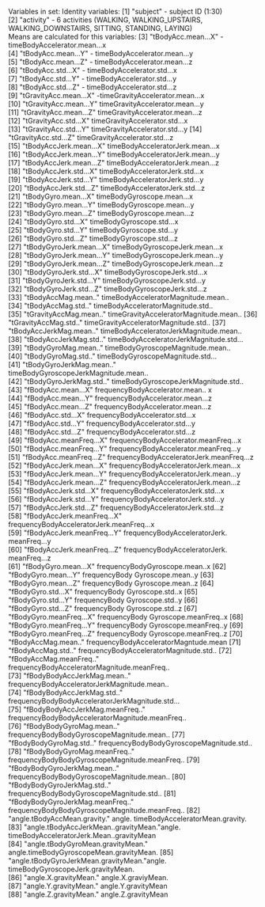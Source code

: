Variables in set:
Identity variables:
[1] "subject"             - subject ID      (1:30)        
 [2] "activity"           - 6 activities (WALKING, WALKING_UPSTAIRS, WALKING_DOWNSTAIRS, SITTING, STANDING, LAYING)               
Means are calculated for  this variables:
 [3] "tBodyAcc.mean...X"         - timeBodyAccelerator.mean...x          
 [4] "tBodyAcc.mean...Y"     - timeBodyAccelerator.mean...y                         
 [5] "tBodyAcc.mean...Z"     - timeBodyAccelerator.mean...z                      
 [6] "tBodyAcc.std...X"           - timeBodyAccelerator.std...x                   
 [7] "tBodyAcc.std...Y"           - timeBodyAccelerator.std...y                  
 [8] "tBodyAcc.std...Z"             - timeBodyAccelerator.std...z                
[9] "tGravityAcc.mean...X"            -timeGravityAccelerator.mean...x   
[10] "tGravityAcc.mean...Y"             timeGravityAccelerator.mean...y    
[11] "tGravityAcc.mean...Z"           timeGravityAccelerator.mean...z        
[12] "tGravityAcc.std...X"             timeGravityAccelerator.std...x       
[13] "tGravityAcc.std...Y"                timeGravityAccelerator.std...y 
[14] "tGravityAcc.std...Z"                 timeGravityAccelerator.std...z  
[15] "tBodyAccJerk.mean...X"               timeBodyAcceleratorJerk.mean...x          
[16] "tBodyAccJerk.mean...Y"               timeBodyAcceleratorJerk.mean...y      
[17] "tBodyAccJerk.mean...Z"               timeBodyAcceleratorJerk.mean...z         
[18] "tBodyAccJerk.std...X"                timeBodyAcceleratorJerk.std...x          
[19] "tBodyAccJerk.std...Y"                timeBodyAcceleratorJerk.std...y        
[20] "tBodyAccJerk.std...Z"         timeBodyAcceleratorJerk.std...z               
[21] "tBodyGyro.mean...X"         timeBodyGyroscope.mean...x         
[22] "tBodyGyro.mean...Y"         timeBodyGyroscope.mean...y                 
[23] "tBodyGyro.mean...Z"            timeBodyGyroscope.mean...z              
[24] "tBodyGyro.std...X"              timeBodyGyroscope.std...x              
[25] "tBodyGyro.std...Y"                   timeBodyGyroscope.std...y         
[26] "tBodyGyro.std...Z"               timeBodyGyroscope.std...z             
[27] "tBodyGyroJerk.mean...X"          timeBodyGyroscopeJerk.mean...x             
[28] "tBodyGyroJerk.mean...Y"            timeBodyGyroscopeJerk.mean...y       
[29] "tBodyGyroJerk.mean...Z"            timeBodyGyroscopeJerk.mean...z         
[30] "tBodyGyroJerk.std...X"               timeBodyGyroscopeJerk.std...x         
[31] "tBodyGyroJerk.std...Y"               timeBodyGyroscopeJerk.std...y         
[32] "tBodyGyroJerk.std...Z"               timeBodyGyroscopeJerk.std...z         
[33] "tBodyAccMag.mean.."               timeBodyAcceleratorMagnitude.mean..          
[34] "tBodyAccMag.std.."                   timeBodyAcceleratorMagnitude.std..          
[35] "tGravityAccMag.mean.."               timeGravityAcceleratorMagnitude.mean..
[36] "tGravityAccMag.std.."                 timeGravityAcceleratorMagnitude.std..
[37] "tBodyAccJerkMag.mean.."              timeBodyAcceleratorJerkMagnitude.mean..               
[38] "tBodyAccJerkMag.std.."               timeBodyAcceleratorJerkMagnitude.std...              
[39] "tBodyGyroMag.mean.."                 timeBodyGyroscopeMagnitude.mean..               
[40] "tBodyGyroMag.std.."                  timeBodyGyroscopeMagnitude.std...              
[41] "tBodyGyroJerkMag.mean.."             timeBodyGyroscopeJerkMagnitude.mean..              
[42] "tBodyGyroJerkMag.std.."              timeBodyGyroscopeJerkMagnitude.std..               
[43] "fBodyAcc.mean...X"                   frequencyBodyAccelerator.mean.. x           
[44] "fBodyAcc.mean...Y"                   frequencyBodyAccelerator.mean...z               
[45] "fBodyAcc.mean...Z"                   frequencyBodyAccelerator.mean...z               
[46] "fBodyAcc.std...X"                    frequencyBodyAccelerator.std...x               
[47] "fBodyAcc.std...Y"                    frequencyBodyAccelerator.std...y               
[48] "fBodyAcc.std...Z"                    frequencyBodyAccelerator.std...z               
[49] "fBodyAcc.meanFreq...X"               frequencyBodyAccelerator.meanFreq...x               
[50] "fBodyAcc.meanFreq...Y"               frequencyBodyAccelerator.meanFreq...y        
[51] "fBodyAcc.meanFreq...Z"               frequencyBodyAcceleratorJerk.meanFreq...z               
[52] "fBodyAccJerk.mean...X"               frequencyBodyAcceleratorJerk.mean...x              
[53] "fBodyAccJerk.mean...Y"               frequencyBodyAcceleratorJerk.mean...y              
[54] "fBodyAccJerk.mean...Z"               frequencyBodyAcceleratorJerk.mean...z               
[55] "fBodyAccJerk.std...X"                frequencyBodyAcceleratorJerk.std...x              
[56] "fBodyAccJerk.std...Y"                frequencyBodyAcceleratorJerk.std...y               
[57] "fBodyAccJerk.std...Z"                frequencyBodyAcceleratorJerk.std...z               
[58] "fBodyAccJerk.meanFreq...X"           frequencyBodyAcceleratorJerk.meanFreq...x             
[59] "fBodyAccJerk.meanFreq...Y"           frequencyBodyAcceleratorJerk. meanFreq...y               
[60] "fBodyAccJerk.meanFreq...Z"           frequencyBodyAcceleratorJerk. meanFreq...z               
[61] "fBodyGyro.mean...X"                  frequencyBodyGyroscope.mean..x
[62] "fBodyGyro.mean...Y"                  frequencyBody Gyroscope.mean..y
[63] "fBodyGyro.mean...Z"                  frequencyBody Gyroscope.mean..z
[64] "fBodyGyro.std...X"                   frequencyBody Gyroscope.std..x
[65] "fBodyGyro.std...Y"                   frequencyBody Gyroscope.std..y
[66] "fBodyGyro.std...Z"                   frequencyBody Gyroscope.std..z
[67] "fBodyGyro.meanFreq...X"              frequencyBody Gyroscope.meanFreq..x
[68] "fBodyGyro.meanFreq...Y"              frequencyBody Gyroscope.meanFreq..y
[69] "fBodyGyro.meanFreq...Z"              frequencyBody Gyroscope.meanFreq..z
[70] "fBodyAccMag.mean.."                  frequencyBodyAcceleratorMagntude.mean 
[71] "fBodyAccMag.std.."                   frequencyBodyAcceleratorMagnitude.std.. 
[72] "fBodyAccMag.meanFreq.."              frequencyBodyAcceleratorMagnitude.meanFreq..               
[73] "fBodyBodyAccJerkMag.mean.."          frequencyBodyAcceleratorJerkMagnitude.mean..               
[74] "fBodyBodyAccJerkMag.std.."           frequencyBodyBodyAcceleratorJerkMagnitude.std...               
[75] "fBodyBodyAccJerkMag.meanFreq.."      frequencyBodyBodyAcceleratorMagnitude.meanFreq..               
[76] "fBodyBodyGyroMag.mean.."             frequencyBodyBodyGyroscopeMagnitude.mean..
[77] "fBodyBodyGyroMag.std.."              frequencyBodyBodyGyroscopeMagnitude.std..
[78] "fBodyBodyGyroMag.meanFreq.."         frequencyBodyBodyGyroscopeMagnitude.meanFreq..
[79] "fBodyBodyGyroJerkMag.mean.."         frequencyBodyBodyGyroscopeMagnitude.mean..
[80] "fBodyBodyGyroJerkMag.std.."          frequencyBodyBodyGyroscopeMagnitude.std..
[81] "fBodyBodyGyroJerkMag.meanFreq.."     frequencyBodyBodyGyroscopeMagnitude.meanFreq..
[82] "angle.tBodyAccMean.gravity."        angle. timeBodyAcceleratorMean.gravity. 
[83] "angle.tBodyAccJerkMean..gravityMean."angle. timeBodyAcceleratorJerk.Mean..gravityMean              
[84] "angle.tBodyGyroMean.gravityMean."    angle.timeBodyGyroscopeMean.gravityMean.
[85] "angle.tBodyGyroJerkMean.gravityMean."angle. timeBodyGyroscopeJerk.gravityMean.               
[86] "angle.X.gravityMean."                angle.X.graviyMean.               
[87] "angle.Y.gravityMean."                angle.Y.gravityMean               
[88] "angle.Z.gravityMean."  angle.Z.gravityMean               
